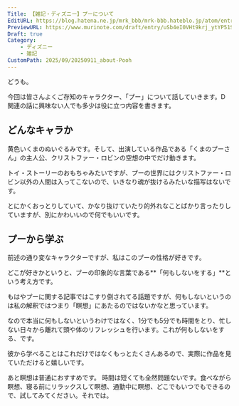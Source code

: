 ```yaml
---
Title: 【雑記・ディズニー】プーについて
EditURL: https://blog.hatena.ne.jp/mrk_bbb/mrk-bbb.hateblo.jp/atom/entry/6802888565226432521
PreviewURL: https://www.murinote.com/draft/entry/uSb4eI0VHt9krj_ytYP51S5ZZBE
Draft: true
Category:
    - ディズニー
    - 雑記
CustomPath: 2025/09/20250911_about-Pooh
---
```



どうも。

今回は皆さんよくご存知のキャラクター、「プー」について話していきます。D関連の話に興味ない人でも多少は役に立つ内容を書きます。

## どんなキャラか
黄色いくまのぬいぐるみです。そして、出演している作品である「くまのプーさん」の主人公、クリストファー・ロビンの空想の中でだけ動きます。

トイ・ストーリーのおもちゃみたいですが、プーの世界にはクリストファー・ロビン以外の人間は入ってこないので、いきなり魂が抜けるみたいな描写はないです。

とにかくおっとりしていて、かなり抜けていたり的外れなことばかり言ったりしていますが、別にかわいいので何でもいいです。

## プーから学ぶ
前述の通り変なキャラクターですが、私はこのプーの性格が好きです。

どこが好きかというと、プーの印象的な言葉である**「何もしないをする」**という考え方です。

もはやプーに関する記事ではこすり倒されてる話題ですが、何もしないというのは私の解釈ではつまり「瞑想」にあたるのではないかなと思っています。

なので本当に何もしないというわけではなく、1分でも5分でも時間をとり、忙しない日々から離れて頭や体のリフレッシュを行います。これが何もしないをする、です。

彼から学べることはこれだけではなくもっとたくさんあるので、実際に作品を見ていただけると嬉しいです。

あと瞑想は普通におすすめです。
時間は短くても全然問題ないです。食べながら瞑想、寝る前にリラックスして瞑想、通勤中に瞑想、どこでもいつでもできるので、試してみてください。それでは。


